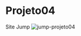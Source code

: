 # Projeto04
Site Jump
![jump-projeto04](https://github.com/EricaArj/Projeto04/assets/123902058/f6fe0243-222c-4e15-b4e1-fe9cb3ced62c)
